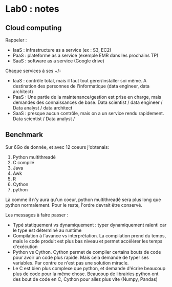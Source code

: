 # Lab0 : notes

## Cloud computing

Rappeler :

- IaaS : infrastructure as a service (ex : S3, EC2)
- PaaS : plateforme as a service (exemple EMR dans les prochains TP)
- SaaS : software as a service (Google drive)

Chaque services à ses +/-

- IaaS : contrôle total, mais il faut tout gérer/installer soi même. A destination des personnes de l'informatique (data engineer, data architect)
- PaaS : Une partie de la maintenance/gestion est prise en charge, mais demandes des connaissances de base. Data scientist / data engineer / Data analyst / data architect
- SaaS : presque aucun contrôle, mais on a un service rendu rapidement.  Data scientist / Data analyst / 

## Benchmark

Sur 6Go de donnée, et avec 12 coeurs j'obtenais:

1. Python multithreadé
2. C compilé
3. Java
4. Awk
5. R
6. Cython 
7. python

Là comme il n'y aura qu'un coeur, python multithreadé sera plus long que python normalement. Pour le reste, l'ordre devrait être conservé.

Les messages à faire passer :

- Typé statiquement vs dynamiquement : typer dynamiquement ralenti car le type est déterminé au runtime
- Compilation à l'avance vs interprétation. La compilation prend du temps, mais le code produit est plus bas niveau et permet accélérer les temps d'exécution
-  Python vs Cython. Cython permet de compiler certains bouts de code pour avoir un code plus rapide. Mais cela demande de typer ses variables. Par contre ce n'est pas une solution miracle.
- Le C est bien plus complexe que python, et demande d'écrire beaucoup plus de code pour la même chose. Beaucoup de librairies python ont des bout de code en C, Cython pour allez plus vite (Numpy, Pandas)



